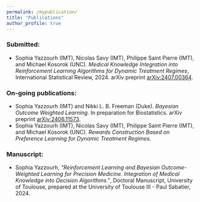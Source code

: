 ```yaml
---
permalink: /mypublication/
title: "Publications"
author_profile: true
---
```



### **Submitted:**
  - Sophia Yazzourh (IMT), Nicolas Savy (IMT), Philippe Saint Pierre (IMT), and Michael Kosorok (UNC). *Medical Knowledge Integration into Reinforcement Learning Algorithms for Dynamic Treatment Regimes*, International Statistical Review, 2024. arXiv preprint [arXiv:2407.00364](https://arxiv.org/abs/2407.00364).

### **On-going publications:**
  - Sophia Yazzourh (IMT) and Nikki L. B. Freeman (Duke). *Bayesian Outcome Weighted Learning.* In preparation for Biostatistics. arXiv preprint [arXiv:2406.11573](https://arxiv.org/abs/2406.11573).
  - Sophia Yazzourh (IMT), Nicolas Savy (IMT), Philippe Saint Pierre (IMT), and Michael Kosorok (UNC). *Rewards Construction Based on Preference Learning for Dynamic Treatment Regimes.*

###  **Manuscript:**
  - Sophia Yazzourh, *"Reinforcement Learning and Bayesian Outcome-Weighted Learning for Precision Medicine. Integration of Medical Knowledge into Decision Algorithms."*, Doctoral Manuscript, University of Toulouse, prepared at the University of Toulouse III - Paul Sabatier, 2024.